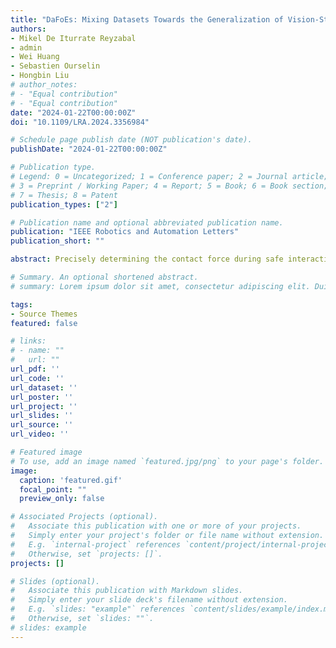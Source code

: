 ```yaml
---
title: "DaFoEs: Mixing Datasets Towards the Generalization of Vision-State Deep-Learning Force Estimation in Minimally Invasive Robotic Surgery"
authors:
- Mikel De Iturrate Reyzabal
- admin
- Wei Huang
- Sebastien Ourselin
- Hongbin Liu
# author_notes:
# - "Equal contribution"
# - "Equal contribution"
date: "2024-01-22T00:00:00Z"
doi: "10.1109/LRA.2024.3356984"

# Schedule page publish date (NOT publication's date).
publishDate: "2024-01-22T00:00:00Z"

# Publication type.
# Legend: 0 = Uncategorized; 1 = Conference paper; 2 = Journal article;
# 3 = Preprint / Working Paper; 4 = Report; 5 = Book; 6 = Book section;
# 7 = Thesis; 8 = Patent
publication_types: ["2"]

# Publication name and optional abbreviated publication name.
publication: "IEEE Robotics and Automation Letters"
publication_short: ""

abstract: Precisely determining the contact force during safe interaction in Minimally Invasive Robotic Surgery (MIRS) is still an open research challenge. Inspired by post-operative qualitative analysis from surgical videos, the use of cross-modality data driven deep neural network models has been one of the newest approaches to predict sensorless force trends. However, these methods required for large and variable datasets which are not currently available. In this paper, we present a new vision-haptic dataset (DaFoEs) with variable soft environments for the training of deep neural models. In order to reduce the bias from a single dataset, we present a pipeline to generalize different vision and state data inputs for mixed dataset training, using a previously validated dataset with different setup. Finally, we present a variable encoder-decoder architecture to predict the forces done by the laparoscopic tool using single input or sequence of inputs. For input sequence, we use a recurrent decoder, named with the prefix R, and a new temporal sampling to represent the acceleration of the tool. During our training, we demonstrate that single dataset training tends to overfit to the training data domain, but has difficulties on translating the results across new domains. However, dataset mixing presents a good translation with a mean relative estimated force error of 5% and 12% for the recurrent and non-recurrent models respectively. Our method, also marginally increase the effectiveness of transformers for force estimation up to a maximum of ≃15% , as the volume of available data is increase by 150%. In conclusion, we demonstrate that mixing experimental set ups for vision-state force estimation in MIRS is a possible approach towards the general solution of the problem.

# Summary. An optional shortened abstract.
# summary: Lorem ipsum dolor sit amet, consectetur adipiscing elit. Duis posuere tellus ac convallis placerat. Proin tincidunt magna sed ex sollicitudin condimentum.

tags:
- Source Themes
featured: false

# links:
# - name: ""
#   url: ""
url_pdf: ''
url_code: ''
url_dataset: ''
url_poster: ''
url_project: ''
url_slides: ''
url_source: ''
url_video: ''

# Featured image
# To use, add an image named `featured.jpg/png` to your page's folder. 
image:
  caption: 'featured.gif'
  focal_point: ""
  preview_only: false

# Associated Projects (optional).
#   Associate this publication with one or more of your projects.
#   Simply enter your project's folder or file name without extension.
#   E.g. `internal-project` references `content/project/internal-project/index.md`.
#   Otherwise, set `projects: []`.
projects: []

# Slides (optional).
#   Associate this publication with Markdown slides.
#   Simply enter your slide deck's filename without extension.
#   E.g. `slides: "example"` references `content/slides/example/index.md`.
#   Otherwise, set `slides: ""`.
# slides: example
---
```


